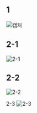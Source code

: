 1
---
![캡처](https://github.com/CommercialCrew/r3fpractice/assets/101386134/6d71f359-32b7-4b24-937f-ed7c50cbd9cf)

2-1
---
![2-1](https://github.com/CommercialCrew/r3fpractice/assets/101386134/4016ac7e-b15e-4743-9fef-d0426c645b92)

2-2
---
![2-2](https://github.com/CommercialCrew/r3fpractice/assets/101386134/da500fdd-c8b1-4838-957b-2331dd7e78b3)

2-3
![2-3](https://github.com/CommercialCrew/r3fpractice/assets/101386134/e728eae7-1b62-4555-a522-2d9c22e83671)
